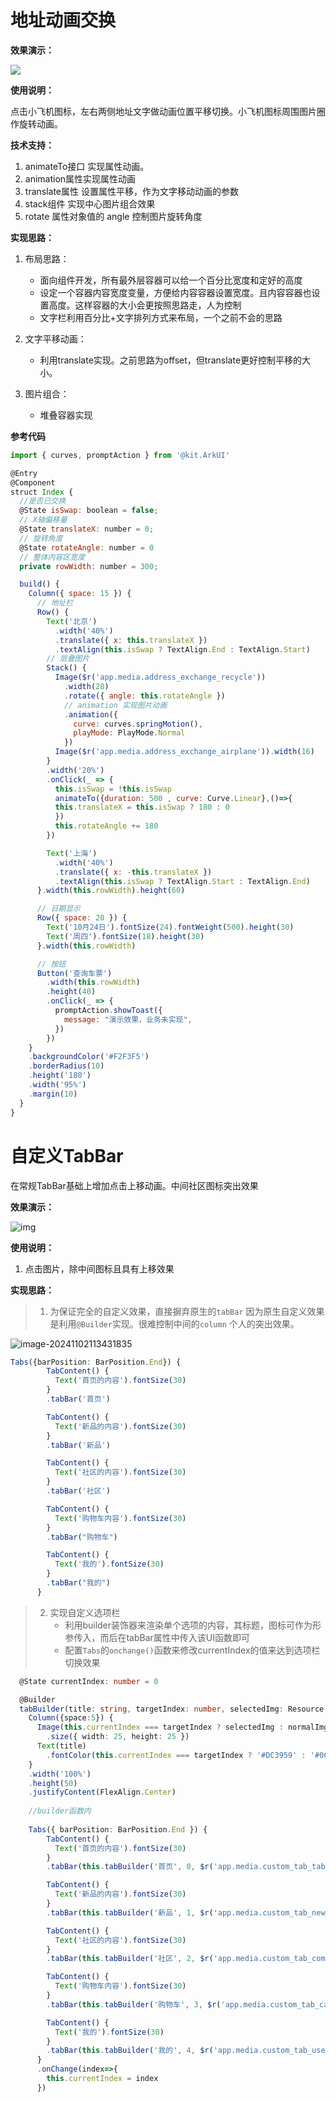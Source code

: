 # 地址动画交换

**效果演示：**

![](界面案例.assets/addressChange.gif)

**使用说明：**

点击小飞机图标，左右两侧地址文字做动画位置平移切换。小飞机图标周围图片圈作旋转动画。

**技术支持：**

1. animateTo接口  实现属性动画。
2. animation属性实现属性动画
3. translate属性 设置属性平移，作为文字移动动画的参数
4. stack组件 实现中心图片组合效果
5.  rotate 属性对象值的 angle 控制图片旋转角度

**实现思路：**

1. 布局思路：

   - 面向组件开发，所有最外层容器可以给一个百分比宽度和定好的高度
   - 设定一个容器内容宽度变量，方便给内容容器设置宽度。且内容容器也设置高度。这样容器的大小会更按照思路走，人为控制
   - 文字栏利用百分比+文字排列方式来布局，一个之前不会的思路

   

2. 文字平移动画：
   - 利用translate实现。之前思路为offset，但translate更好控制平移的大小。

3. 图片组合：
   - 堆叠容器实现

**参考代码**

```js
import { curves, promptAction } from '@kit.ArkUI'

@Entry
@Component
struct Index {
  //是否已交换
  @State isSwap: boolean = false;
  // X轴偏移量
  @State translateX: number = 0;
  // 旋转角度
  @State rotateAngle: number = 0
  // 整体内容区宽度
  private rowWidth: number = 300;

  build() {
    Column({ space: 15 }) {
      // 地址栏
      Row() {
        Text('北京')
          .width('40%')
          .translate({ x: this.translateX })
          .textAlign(this.isSwap ? TextAlign.End : TextAlign.Start)
        // 层叠图片
        Stack() {
          Image($r('app.media.address_exchange_recycle'))
            .width(28)
            .rotate({ angle: this.rotateAngle })
            // animation 实现图片动画
            .animation({
              curve: curves.springMotion(),
              playMode: PlayMode.Normal
            })
          Image($r('app.media.address_exchange_airplane')).width(16)
        }
        .width('20%')
        .onClick(_ => {
          this.isSwap = !this.isSwap
          animateTo({duration: 500 , curve: Curve.Linear},()=>{
          this.translateX = this.isSwap ? 180 : 0
          })
          this.rotateAngle += 180
        })

        Text('上海')
          .width('40%')
          .translate({ x: -this.translateX })
          .textAlign(this.isSwap ? TextAlign.Start : TextAlign.End)
      }.width(this.rowWidth).height(60)

      // 日期显示
      Row({ space: 20 }) {
        Text('10月24日').fontSize(24).fontWeight(500).height(30)
        Text('周四').fontSize(18).height(30)
      }.width(this.rowWidth)

      // 按钮
      Button('查询车票')
        .width(this.rowWidth)
        .height(40)
        .onClick(_ => {
          promptAction.showToast({
            message: "演示效果，业务未实现",
          })
        })
    }
    .backgroundColor('#F2F3F5')
    .borderRadius(10)
    .height('180')
    .width('95%')
    .margin(10)
  }
}
```

# 自定义TabBar

在常规TabBar基础上增加点击上移动画。中间社区图标突出效果

**效果演示：**

![img](./界面案例.assets/tab_bar.gif)

**使用说明：**

1. 点击图片，除中间图标且具有上移效果

**实现思路：**

> 1. 为保证完全的自定义效果，直接摒弃原生的`tabBar` 因为原生自定义效果是利用`@Builder`实现。很难控制中间的`column` 个人的突出效果。

![image-20241102113431835](./界面案例.assets/image-20241102113431835.png)

```ts
Tabs({barPosition: BarPosition.End}) {
        TabContent() {
          Text('首页的内容').fontSize(30)
        }
        .tabBar('首页')

        TabContent() {
          Text('新品的内容').fontSize(30)
        }
        .tabBar('新品')

        TabContent() {
          Text('社区的内容').fontSize(30)
        }
        .tabBar('社区')

        TabContent() {
          Text('购物车内容').fontSize(30)
        }
        .tabBar("购物车")

        TabContent() {
          Text('我的').fontSize(30)
        }
        .tabBar("我的")
      }
```

> 2. 实现自定义选项栏
>    - 利用builder装饰器来渲染单个选项的内容，其标题，图标可作为形参传入，而后在tabBar属性中传入该UI函数即可
>    - 配置`Tabs`的`onchange()`函数来修改currentIndex的值来达到选项栏切换效果

```ts
  @State currentIndex: number = 0

  @Builder
  tabBuilder(title: string, targetIndex: number, selectedImg: Resource, normalImg: Resource) {
    Column({space:5}) {
      Image(this.currentIndex === targetIndex ? selectedImg : normalImg)
        .size({ width: 25, height: 25 })
      Text(title)
        .fontColor(this.currentIndex === targetIndex ? '#DC3959' : '#0C0C0C')
    }
    .width('100%')
    .height(50)
    .justifyContent(FlexAlign.Center)
      
    //builder函数内  
      
 	Tabs({ barPosition: BarPosition.End }) {
        TabContent() {
          Text('首页的内容').fontSize(30)
        }
        .tabBar(this.tabBuilder('首页', 0, $r('app.media.custom_tab_tabBarMain'), $r('app.media.custom_tab_home')))

        TabContent() {
          Text('新品的内容').fontSize(30)
        }
        .tabBar(this.tabBuilder('新品', 1, $r('app.media.custom_tab_new_selected'), $r('app.media.custom_tab_new')))

        TabContent() {
          Text('社区的内容').fontSize(30)
        }
        .tabBar(this.tabBuilder('社区', 2, $r('app.media.custom_tab_community_selected'), $r('app.media.custom_tab_community')))

        TabContent() {
          Text('购物车内容').fontSize(30)
        }
        .tabBar(this.tabBuilder('购物车', 3, $r('app.media.custom_tab_cart_selected'), $r('app.media.custom_tab_cart')))

        TabContent() {
          Text('我的').fontSize(30)
        }
        .tabBar(this.tabBuilder('我的', 4, $r('app.media.custom_tab_user_selected'), $r('app.media.custom_tab_user')))
      }
      .onChange(index=>{
        this.currentIndex = index
      })   
```

